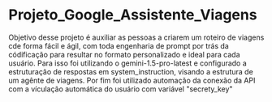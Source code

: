 # Projeto_Google_Assistente_Viagens
Objetivo desse projeto é auxiliar as pessoas a criarem um roteiro de viagens cde forma fácil e ágil, com toda engenharia de prompt por trás da códificação para resultar no formato personalizado e ideal para cada usuário.
Para isso foi utilizando o gemini-1.5-pro-latest e configurado a estruturação de respostas em system_instruction, visando a estrutura de um agênte de viagens.
Por fim foi utilizado automação da conexão da API com a vículação automática do usuário com variável "secrety_key"
